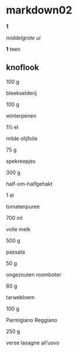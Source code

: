 # markdown02

**1**

_middelgrote_ _ui_

**1** teen

## knoflook

100 g

bleekselderij

100 g

winterpenen

1½ el

milde olijfolie

75 g

spekreepjes

300 g

half-om-halfgehakt

1 el

tomatenpuree

700 ml

volle melk

500 g

passata

50 g

ongezouten roomboter

60 g

tarwebloem

100 g

Parmigiano Reggiano

250 g

verse lasagne all’uovo
